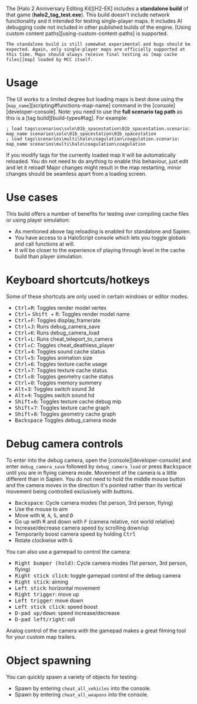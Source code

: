 The [Halo 2 Anniversary Editing Kit][H2-EK] includes a **standalone build** of that game (**halo2_tag_test.exe**). This build doesn't include network functionality and it intended for testing single-player maps. It includes AI debugging code not included in other published builds of the engine.
[Using custom content paths][using-custom-content-paths] is supported.

```.alert danger
The standalone build is still somewhat experimental and bugs should be expected. Again, only single-player maps are officially supported at this time. Maps should always receive final testing as [map cache files][map] loaded by MCC itself.
```

# Usage
The UI works to a limited degree but loading maps is best done using the [`map_name`][scripting#functions-map-name] command in the [console][developer-console]. Note: you need to use the **full scenario tag path** as this is a [tag build][build-types#tag]. For example:

```console-h2a
; load tags\scenarios\solo\01b_spacestation\01b_spacestation.scenario:
map_name scenarios\solo\01b_spacestation\01b_spacestation
; load tags\scenarios\multi\halo\coagulation\coagulation.scenario:
map_name scenarios\multi\halo\coagulation\coagulation
```

 If you modify tags for the currently loaded map it will be automatically reloaded. You do not need to do anything to enable this behaviour, just edit and let it reload!
 Major changes might result in the map restarting, minor changes should be seamless apart from a loading screen.

# Use cases
This build offers a number of benefits for testing over compiling cache files or using player simulation:

* As mentioned above tag reloading is enabled for standalone and Sapien.
* You have access to a HaloScript console which lets you toggle globals and call functions at will.
* It will be closer to the experience of playing through level in the cache build than player simulation.

# Keyboard shortcuts/hotkeys 

Some of these shortcuts are only used in certain windows or editor modes.

* <kbd>Ctrl</kbd>+<kbd>R</kbd>: Toggles render model vertex
* <kbd>Ctrl</kbd>+ <kbd> Shift </kbd> + <kbd>R</kbd>: Toggles render model name
* <kbd>Ctrl</kbd>+<kbd>F</kbd>: Toggles display_framerate
* <kbd>Ctrl</kbd>+<kbd>J</kbd>: Runs debug_camera_save
* <kbd>Ctrl</kbd>+<kbd>K</kbd>: Runs debug_camera_load
* <kbd>Ctrl</kbd>+<kbd>L</kbd>: Runs cheat_teleport_to_camera
* <kbd>Ctrl</kbd>+<kbd>C</kbd>: Toggles cheat_deathless_player
* <kbd>Ctrl</kbd>+<kbd>4</kbd>: Toggles sound cache status
* <kbd>Ctrl</kbd>+<kbd>5</kbd>: Toggles animation size
* <kbd>Ctrl</kbd>+<kbd>6</kbd>: Toggles texture cache usage
* <kbd>Ctrl</kbd>+<kbd>7</kbd>: Toggles texture cache status
* <kbd>Ctrl</kbd>+<kbd>8</kbd>: Toggles geometry cache status
* <kbd>Ctrl</kbd>+<kbd>0</kbd>: Toggles memory summery
* <kbd>Alt</kbd>+<kbd>3</kbd>: Toggles switch sound 3d
* <kbd>Alt</kbd>+<kbd>4</kbd>: Toggles switch sound hd
* <kbd>Shift</kbd>+<kbd>6</kbd>: Toggles texture cache debug mip
* <kbd>Shift</kbd>+<kbd>7</kbd>: Toggles texture cache graph 
* <kbd>Shift</kbd>+<kbd>8</kbd>: Toggles geometry cache graph
* <kbd>Backspace</kbd> Toggles debug_camera mode

# Debug camera controls
To enter into the debug camera, open the [console][developer-console] and enter `debug_camera_save` followed by `debug_camera_load` or press <kbd>Backspace</kbd> until you are in flying camera mode. Movement of the camera is a little different than in Sapien. You do _not_ need to hold the middle mouse button and the camera moves in the direction it's pointed rather than its vertical movement being controlled exclusively with buttons.

* <kbd>Backspace</kbd>: Cycle camera modes (1st person, 3rd person, flying)
* Use the mouse to aim
* Move with <kbd>W</kbd>, <kbd>A</kbd>, <kbd>S</kbd>, and <kbd>D</kbd>
* Go up with <kbd>R</kbd> and down with <kbd>F</kbd> (camera relative, not world relative)
* Increase/decrease camera speed by scrolling down/up
* Temporarily boost camera speed by holding <kbd>Ctrl</kbd>
* Rotate clockwise with <kbd>G</kbd>

You can also use a gamepad to control the camera:

* <kbd>Right bumper (hold)</kbd>: Cycle camera modes (1st person, 3rd person, flying)
* <kbd>Right stick click</kbd>: toggle gamepad control of the debug camera
* <kbd>Right stick</kbd>: aiming
* <kbd>Left stick</kbd>: horizontal movement
* <kbd>Right trigger</kbd>: move up
* <kbd>Left trigger</kbd>: move down
* <kbd>Left stick click</kbd>: speed boost
* <kbd>D-pad up/down</kbd>: speed increase/decrease
* <kbd>D-pad left/right</kbd>: roll

Analog control of the camera with the gamepad makes a great filming tool for your custom map trailers.

# Object spawning
You can quickly spawn a variety of objects for testing:

* Spawn by entering `cheat_all_vehicles` into the console.
* Spawn by entering `cheat_all_weapons` into the console.
